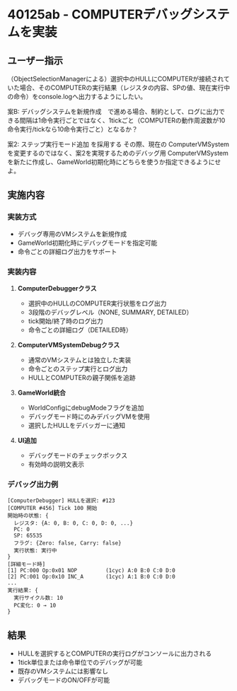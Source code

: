 # 40125ab - COMPUTERデバッグシステムを実装

## ユーザー指示

（ObjectSelectionManagerによる）選択中のHULLにCOMPUTERが接続されていた場合、そのCOMPUTERの実行結果（レジスタの内容、SPの値、現在実行中の命令）をconsole.logへ出力するようにしたい。

案B: デバッグシステムを新規作成　で進める場合、制約として、ログに出力できる間隔は1命令実行ごとではなく、1tickごと（COMPUTERの動作周波数が10命令実行/tickなら10命令実行ごと）となるか？

案2: ステップ実行モード追加 を採用する その際、現在の ComputerVMSystem を変更するのではなく、案2を実現するためのデバッグ用 ComputerVMSystem を新たに作成し、GameWorld初期化時にどちらを使うか指定できるようにせよ。

## 実施内容

### 実装方式

- デバッグ専用のVMシステムを新規作成
- GameWorld初期化時にデバッグモードを指定可能
- 命令ごとの詳細ログ出力をサポート

### 実装内容

1. **ComputerDebuggerクラス**
   - 選択中のHULLのCOMPUTER実行状態をログ出力
   - 3段階のデバッグレベル（NONE, SUMMARY, DETAILED）
   - tick開始/終了時のログ出力
   - 命令ごとの詳細ログ（DETAILED時）

2. **ComputerVMSystemDebugクラス**
   - 通常のVMシステムとは独立した実装
   - 命令ごとのステップ実行とログ出力
   - HULLとCOMPUTERの親子関係を追跡

3. **GameWorld統合**
   - WorldConfigにdebugModeフラグを追加
   - デバッグモード時にのみデバッグVMを使用
   - 選択したHULLをデバッガーに通知

4. **UI追加**
   - デバッグモードのチェックボックス
   - 有効時の説明文表示

### デバッグ出力例

```
[ComputerDebugger] HULLを選択: #123
[COMPUTER #456] Tick 100 開始
開始時の状態: {
  レジスタ: {A: 0, B: 0, C: 0, D: 0, ...}
  PC: 0
  SP: 65535
  フラグ: {Zero: false, Carry: false}
  実行状態: 実行中
}
[詳細モード時]
[1] PC:000 Op:0x01 NOP         (1cyc) A:0 B:0 C:0 D:0
[2] PC:001 Op:0x10 INC_A       (1cyc) A:1 B:0 C:0 D:0
...
実行結果: {
  実行サイクル数: 10
  PC変化: 0 → 10
}
```

## 結果

- HULLを選択するとCOMPUTERの実行ログがコンソールに出力される
- 1tick単位または命令単位でのデバッグが可能
- 既存のVMシステムには影響なし
- デバッグモードのON/OFFが可能
